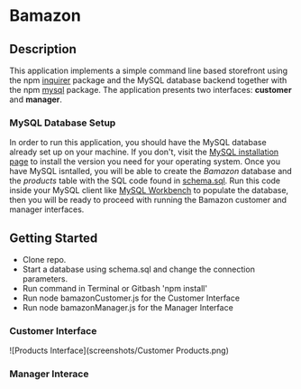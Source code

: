 # Bamazon

## Description

This application implements a simple command line based storefront using the npm [inquirer](https://www.npmjs.com/package/inquirer) package and the MySQL database backend together with the npm [mysql](https://www.npmjs.com/package/mysql) package. The application presents two interfaces: **customer** and **manager**.

### MySQL Database Setup

In order to run this application, you should have the MySQL database already set up on your machine. If you don't, visit the [MySQL installation page](https://dev.mysql.com/doc/refman/5.6/en/installing.html) to install the version you need for your operating system. Once you have MySQL isntalled, you will be able to create the *Bamazon* database and the *products* table with the SQL code found in [schema.sql](schema.sql). Run this code inside your MySQL client like [MySQL Workbench](https://dev.mysql.com/downloads/workbench/) to populate the database, then you will be ready to proceed with running the Bamazon customer and manager interfaces.


## Getting Started

- Clone repo.
- Start a database using schema.sql and change the connection parameters.
- Run command in Terminal or Gitbash 'npm install'
- Run node bamazonCustomer.js for the Customer Interface
- Run node bamazonManager.js for the Manager Interface

### Customer Interface
![Products Interface](screenshots/Customer Products.png)



### Manager Interace

